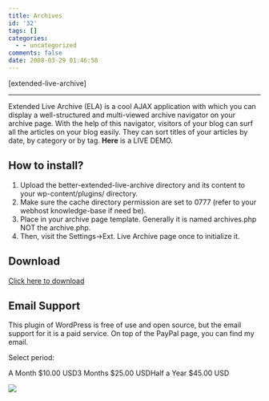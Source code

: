 ```yaml
---
title: Archives
id: '32'
tags: []
categories:
  - - uncategorized
comments: false
date: 2008-03-29 01:46:58
---
```


[extended-live-archive]

* * *

Extended Live Archive (ELA) is a cool AJAX application with which you can display a well-structured and multi-viewed archive navigator on your archive page. With the help of this navigator, visitors of your blog can surf all the articles on your blog easily. They can sort titles of your articles by date, by category or by tag. **Here** is a LIVE DEMO.

## How to install?

1.  Upload the better-extended-live-archive directory and its content to your wp-content/plugins/ directory.
2.  Make sure the cache directory permission are set to 0777 (refer to your webhost knowledge-base if need be).
3.  Place <?php af_ela_super_archive(); ?> in your archive page template. Generally it is named archives.php NOT the archive.php.
4.  Then, visit the Settings->Ext. Live Archive page once to initialize it.

## Download

[Click here to download](http://wordpress.org/extend/plugins/better-extended-live-archive/)

## Email Support

This plugin of WordPress is free of use and open source, but the email support for it is a paid service. On top of the PayPal page, you can find my email.

Select period:

A Month $10.00 USD3 Months $25.00 USDHalf a Year $45.00 USD

![](https://www.paypalobjects.com/en_US/i/scr/pixel.gif)